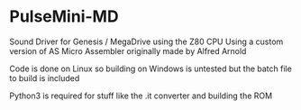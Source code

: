 # PulseMini-MD
Sound Driver for Genesis / MegaDrive using the Z80 CPU
Using a custom version of AS Micro Assembler originally made by Alfred Arnold

Code is done on Linux so building on Windows is untested but the batch file to build is included

Python3 is required for stuff like the .it converter and building the ROM
